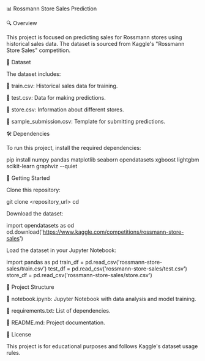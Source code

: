 📊 Rossmann Store Sales Prediction

🔍 Overview

This project is focused on predicting sales for Rossmann stores using historical sales data. The dataset is sourced from Kaggle's "Rossmann Store Sales" competition.

📂 Dataset

The dataset includes:

📄 train.csv: Historical sales data for training.

📄 test.csv: Data for making predictions.

🏬 store.csv: Information about different stores.

📄 sample_submission.csv: Template for submitting predictions.

🛠 Dependencies

To run this project, install the required dependencies:

pip install numpy pandas matplotlib seaborn opendatasets xgboost lightgbm scikit-learn graphviz --quiet

🚀 Getting Started

Clone this repository:

git clone <repository_url>
cd <repository>

Download the dataset:

import opendatasets as od
od.download('https://www.kaggle.com/competitions/rossmann-store-sales')

Load the dataset in your Jupyter Notebook:

import pandas as pd
train_df = pd.read_csv('rossmann-store-sales/train.csv')
test_df = pd.read_csv('rossmann-store-sales/test.csv')
store_df = pd.read_csv('rossmann-store-sales/store.csv')

📌 Project Structure

📜 notebook.ipynb: Jupyter Notebook with data analysis and model training.

📄 requirements.txt: List of dependencies.

📖 README.md: Project documentation.

📜 License

This project is for educational purposes and follows Kaggle's dataset usage rules.
